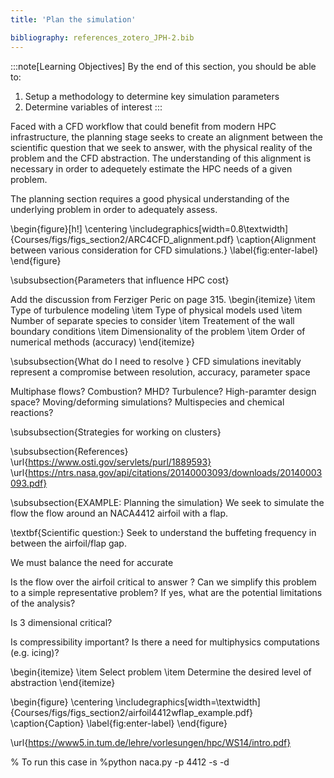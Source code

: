 ```yaml
---
title: 'Plan the simulation'

bibliography: references_zotero_JPH-2.bib
---
```


:::note[Learning Objectives]
By the end of this section, you should be able to:
1. Setup a methodology to determine key simulation parameters
2.  Determine variables of interest 
:::




Faced with a CFD workflow that could benefit from modern HPC infrastructure, the planning stage seeks to create an alignment between the scientific question that we seek to answer, with the physical reality of the problem and the CFD abstraction. The understanding of this alignment is necessary in order to adequetely estimate the HPC needs of a given problem.

The planning section requires a good physical understanding  of the underlying  problem in order to adequately assess.




\begin{figure}[h!]
    \centering
    \includegraphics[width=0.8\textwidth]{Courses/figs/figs_section2/ARC4CFD_alignment.pdf}
    \caption{Alignment between various consideration for CFD simulations.}
    \label{fig:enter-label}
\end{figure}




\subsubsection{Parameters that influence HPC cost}

Add the discussion from Ferziger Peric on page 315.
\begin{itemize}
    \item Type of turbulence modeling
    \item Type of physical models used
    \item Number of separate species to consider
    \item Treatement of the wall boundary conditions 
    \item Dimensionality of the problem
    \item Order of numerical methods (accuracy)
\end{itemize}






\subsubsection{What do I need to resolve }
CFD simulations inevitably represent a compromise between resolution, accuracy, parameter space

Multiphase flows?
Combustion?
MHD?
Turbulence?
High-paramter design space?
Moving/deforming simulations?
Multispecies and chemical reactions?



\subsubsection{Strategies for working on clusters}


\subsubsection{References}
\url{https://www.osti.gov/servlets/purl/1889593}
\url{https://ntrs.nasa.gov/api/citations/20140003093/downloads/20140003093.pdf}





\subsubsection{EXAMPLE: Planning the simulation}
We seek to simulate the flow the flow around an NACA4412 airfoil with a flap. 

\textbf{Scientific question:} 
Seek to understand the buffeting frequency in between the airfoil/flap gap.


We must balance the need for accurate 

Is the flow over the airfoil critical to answer ? Can we simplify this problem to a simple representative problem? If yes, what are the potential limitations of the analysis?


Is 3 dimensional critical?

Is compressibility important? Is there a need for multiphysics computations (e.g. icing)? 

\begin{itemize}
    \item Select problem
    \item Determine the desired level of abstraction
\end{itemize}

\begin{figure}
    \centering
    \includegraphics[width=\textwidth]{Courses/figs/figs_section2/airfoil4412wflap_example.pdf}
    \caption{Caption}
    \label{fig:enter-label}
\end{figure}



\url{https://www5.in.tum.de/lehre/vorlesungen/hpc/WS14/intro.pdf}



% To run this case in 
%python naca.py -p 4412  -s   -d